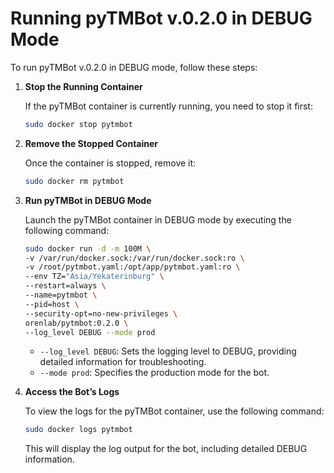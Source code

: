 # Running pyTMBot v.0.2.0 in DEBUG Mode

To run pyTMBot v.0.2.0 in DEBUG mode, follow these steps:

1. **Stop the Running Container**

   If the pyTMBot container is currently running, you need to stop it first:

   ```bash
   sudo docker stop pytmbot
   ```

2. **Remove the Stopped Container**

   Once the container is stopped, remove it:

   ```bash
   sudo docker rm pytmbot
   ```

3. **Run pyTMBot in DEBUG Mode**

   Launch the pyTMBot container in DEBUG mode by executing the following command:

   ```bash
   sudo docker run -d -m 100M \
   -v /var/run/docker.sock:/var/run/docker.sock:ro \
   -v /root/pytmbot.yaml:/opt/app/pytmbot.yaml:ro \
   --env TZ="Asia/Yekaterinburg" \
   --restart=always \
   --name=pytmbot \
   --pid=host \
   --security-opt=no-new-privileges \
   orenlab/pytmbot:0.2.0 \
   --log_level DEBUG --mode prod
   ```

    - `--log_level DEBUG`: Sets the logging level to DEBUG, providing detailed information for troubleshooting.
    - `--mode prod`: Specifies the production mode for the bot.

4. **Access the Bot’s Logs**

   To view the logs for the pyTMBot container, use the following command:

   ```bash
   sudo docker logs pytmbot
   ```

   This will display the log output for the bot, including detailed DEBUG information.
